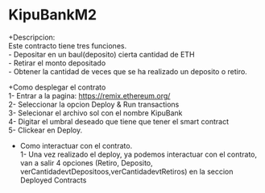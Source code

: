 # KipuBankM2  

+Descripcion:  
  Este contracto tiene tres funciones.  
    - Depositar en un baul(deposito) cierta cantidad de ETH  
    - Retirar el monto depositado  
    - Obtener la cantidad de veces que se ha realizado un deposito o retiro.  
  
+Como desplegar el contrato  
  1- Entrar a la pagina: https://remix.ethereum.org/  
  2- Seleccionar la opcion Deploy & Run transactions  
  3- Selecionar el archivo sol con el nombre KipuBank  
  4- Digitar el umbral deseado que tiene que tener el smart contract  
  5- Clickear en Deploy.  
  
+ Como interactuar con el contrato.  
  1- Una vez realizado el deploy, ya podemos interactuar con el contrato, van a salir 4 opciones (Retiro, Deposito, verCantidadevtDepositoos,verCantidadevtRetiros)
  en la seccion Deployed Contracts
  
